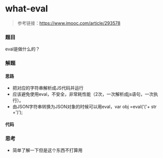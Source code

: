 # what-eval

> 参考链接：https://www.imooc.com/article/293578

### 题目

eval是做什么的？



### 解题

#### 思路

- 把对应的字符串解析成JS代码并运行
- 应该避免使用eval，不安全，非常耗性能（2次，一次解析成js语句，一次执行）。 
- 由JSON字符串转换为JSON对象的时候可以用eval，var obj =eval('('+ str +')');

#### 代码



### 思考

* 简单了解一下但是这个东西不打算用